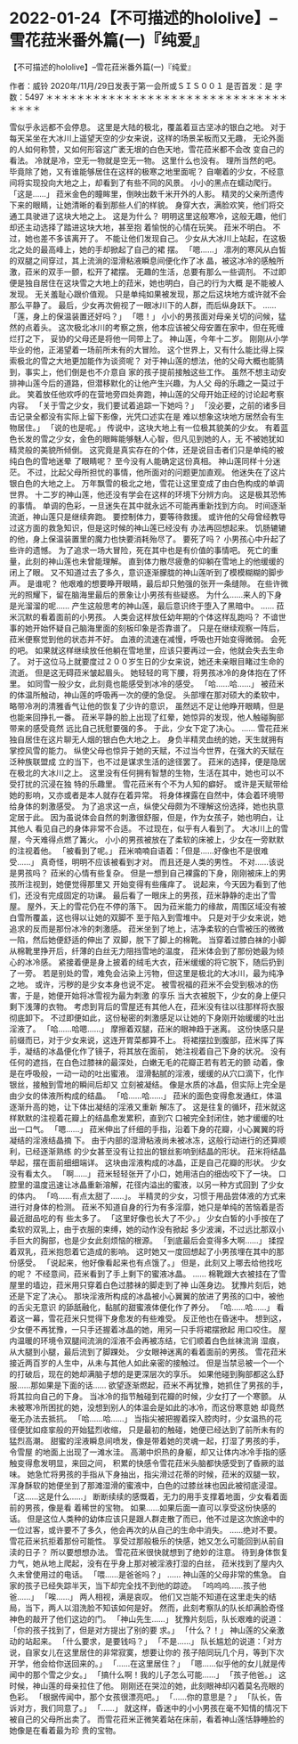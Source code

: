 # 2022-01-24【不可描述的hololive】–雪花菈米番外篇(一)『纯爱』



【不可描述的hololive】–雪花菈米番外篇(一)『纯爱』



作者：威铃 2020年/11月/29日发表于第一会所或ＳＩＳ００１ 是否首发：是 字数：5497
＊＊＊＊＊＊＊＊＊＊＊＊＊＊＊＊＊＊＊＊＊＊＊＊＊＊＊＊＊＊＊＊＊＊＊

雪似乎永远都不会停息。
这里是大陆的极北，覆盖着亘古坚冰的银白之地。
对于每天呆坐在大冰川上遥望天空的少女来说，这样的场景呆板而又无趣， 无论外面的人如何称赞，又如何形容这广袤无垠的白色天地，雪花菈米都不会改 变自己的看法。
冷就是冷，空无一物就是空无一物。
这里什么也没有。
理所当然的吧。
毕竟除了她，又有谁能够居住在这样的极寒之地里面呢？
自嘲着的少女，不经意间将实现投向大地之上，却看到了有些不同的风景。
小小的黑点在蠕动爬行。
「这是……」
菈米金色的瞳眸里，倒映出数千米开外的人影。
精灵的父亲所遗传下来的眼睛，让她清晰的看到那些人们的样貌。
身穿大衣，满脸欢笑，他们将交通工具驶进了这块大地之上。
这是为什么？
明明这里这般寒冷，这般无趣，他们却还主动选择了踏进这块大地，甚至抱 着愉悦的心情在玩笑。
菈米不明白。
不过，她也差不多该离开了。
不能让他们发现自己。
少女从大冰川上站起，在这极北之处的最高峰上，她的手却掀起了自己的裙 摆。
「嗯……」
凛冽的寒风从白皙的双腿之间穿过，其上流淌的湿滑粘液瞬息间便化作了冰 晶，被这冰冷的感触所激，菈米的双手一颤，松开了裙摆。
无趣的生活，总要有那么一些调剂。
不过即便是独自居住在这块雪之大地上的菈米，她也明白，自己的行为大概 是不能被人发现。
无关羞耻心跟价值观。
只是单纯如果被发现，那之后这块地方或许就不会那么平静了。
最后，少女再次俯视了一眼冰川下的人群，而后纵身跃下。
……
「莲，身上的保温装置还好吗？」
「嗯！」
小小的男孩面对母亲关切的问候，猛然的点着头。
这次极北冰川的考察之旅，他本应该被父母安置在家中，但在死缠烂打之下， 妥协的父母还是将他一同带上了。
神山莲，今年十二岁。
刚刚从小学毕业的他，正渴望着一场前所未有的大冒险。
这个世界上，又有什么能比得上探索极北的雪之大地更加能作为谈资呢？
对于神山莲的想法，他的父母大概也能猜到，事实上，他们倒是也不介意自 家的孩子提前接触这些工作。
虽然不想主动安排神山莲今后的道路，但潜移默化的让他产生兴趣，为人父 母的乐趣之一莫过于此。
笑着放任他欢呼的在营地旁四处奔跑，神山莲的父母开始正经的讨论起考察 内容。
「关于雪之少女，我们要试着追踪一下她吗？」
「没必要，之前的诸多目击记录全都没有实际上留下影像，光凭口述实在是 难以想象这块地方居然会有生物居住。」
「说的也是呢。」
传说中，这块大地上有一位极其貌美的少女。
有着蓝色长发的雪之少女，金色的眼眸能够魅人心智，但凡见到她的人，无 不被她犹如精灵般的美貌所倾倒。
这究竟是真实存在的个体，还是说目击者们只是单纯的被纯白色的雪地迷晕 了眼睛呢？
至今没有人能确定这份真相。
神山莲同样十分迷茫。
不过，比起父母所担忧的事情，他所面对的问题更加直观。
他迷失在了这片银白色的大地之上。
万年飘雪的极北之地，雪花让这里变成了由白色构成的单调世界。
十二岁的神山莲，他还没有学会在这样的环境下分辨方向。
这是极其恐怖的事情。
单调的色彩，一旦迷失在其中就永远不可能再重新找到方向。
时间逐渐流逝，神山莲只是继续奔跑。
要控制体力，要等待救援。
或许他的父母曾经教导过这方面的救急知识，但是这时候的神山莲已经没有 办法再回想起来。
饥肠辘辘的他，身上保温装置里的魔力也快要消耗殆尽了。
要死了吗？
小男孩心中升起了些许的遗憾。
为了追求一场大冒险，死在其中也是有价值的事情吧。
死亡的重量，此刻的神山莲也未曾能理解。
直到体力散尽疲惫的仰躺在雪地上的他缓缓的闭上了眼。
又不知道过去了多久，意识逐渐朦胧的神山莲听到了模模糊糊的脚步声。
是谁呢？
他艰难的想要睁开眼睛，最后却只勉强的张开一条缝隙。
在些许微光的照耀下，留在脑海里最后的景象让小男孩有些疑惑。
为什么……来人的下身是光溜溜的呢……
产生这般思考的神山莲，最后意识终于堕入了黑暗中。
……
菈米沉默的看着面前的小男孩。
人类会这样放任幼年期的个体这样乱跑吗？
不谙世事的她开始怀疑自己脑海里面的刻板印象是否靠谱了。
只是在继续观察一阵后，菈米便察觉到他的状态并不好。
血液的流速在减慢，呼吸也开始变得微弱。
会死的吧。
如果就这样继续放任他躺在雪地里，应该只要再过一会，他就会失去生命了。
对于这位马上就要度过２００岁生日的少女来说，她还未亲眼目睹过生命的 流逝。
但是这无碍菈米皱起眉头。
她轻轻的弯下腰，将男孩冰冷的身体抱在了怀里。
如同雪一般少女，此刻竟也能感受到冰冷的感受。
「哈……哈……」
被菈米的体温所触动，神山莲的呼吸再一次的便的急促。
头部埋在那对硕大的柔软中，略带冷冽的清雅香气让他的恢复了少许的意识， 虽然远不足让他睁开眼睛，但是也能来回挣扎一番。
菈米平静的脸上出现了红晕，她惊异的发现，他人触碰胸部带来的感受竟然 远比自己抚慰要强的多。
于此，少女下定了决心。
……
雪花菈米独自居住在这片聊无人烟的银白色大地之上。
身负半精灵血统的她，天生就拥有掌控风雪的能力。
纵使父母也惊异于她的天赋，不过当今世界，在强大的天赋在泛种族联盟成 立的当下，也不过是谋求生活的途径罢了。
菈米的选择，便是隐居在极北的大冰川之上。
这里没有任何拥有智慧的生物，生活在其中，她也可以不受打扰的沉浸在独 特的乐趣里。
雪花菈米有个不为人知的癖好。
或许是天赋带给她的影响，又亦或者是本人就存在着异常。
将身体裸露在自然中，体会着环境带给身体的刺激感受。
为了追求这一点，纵使父母颇为不理解这份选择，她也执意定居于此。
因为虽说体会自然的刺激很舒服，但是，作为女孩子，她也明白，让其他人 看见自己的身体非常不合适。
不过现在，似乎有人看到了。
大冰川上的雪屋，今天难得点燃了篝火。
小小的男孩被放在了柔软的床被上，少女在一旁默默的注视着他。
「被看到了呢。」
菈米喃喃自语着：「但是……好像也不是很难受……」
真奇怪，明明不应该被看到才对。
而且还是人类的男性。
不对……该说是男孩吗？
菈米的心情有些复杂。
但是一想到自己裸露的下身，刚刚被床上的男孩所注视到，她便觉得那里又 开始变得有些瘙痒了。
说起来，今天因为看到了他们，还没有完成固定的功课。
最后看了一眼床上的男孩，菈米静静的走出了雪屋。
屋外，天上的雪花仍在不停的落下。
因为菈米能力的缘故，周围区域没有被白雪所覆盖，这也得以让她的双脚不 至于陷入到雪堆中。
只是对于少女来说，她追求的反而是那份冰冷的刺激感。
菈米坐到了地上，洁净柔软的白雪被压的微微一陷，然后她便舒适的伸出了 双脚，脱下了脚上的棉靴。
当穿着过膝白袜的小脚从棉靴里挣开后，纤薄的白丝无力阻挡雪地的温度， 菈米体会到了那份她最为倾心的冰冷感。
紧接着便是身上披着的绒毛大衣，菈米缓缓的将它脱下，随后扔到了一旁。
若是别处的雪，难免会沾染上污物，但这里是极北的大冰川，最为纯净之地。
或许，污秽的是少女本身也说不定。
被雪祝福的菈米不会受到极冰的伤害，于是，她便开始将冰雪视为最为刺激 的享乐
当大衣被脱下，少女的身上便只剩下浅薄的衣物。
考虑到背后的雪屋还有其他人在，菈米没有往以往那样将衣服彻底卸下。
不过即便如此，这份秘密的刺激感足以让她的下身刚开始缓缓的吐出淫液了。
「哈……哈嗯……」
摩擦着双腿，菈米的眼神趋于迷离。
这份快感只是前缀而已，对于少女来说，这连开胃菜都算不上。
将裙摆拉到腹部，菈米挥了挥手，凝结的冰晶便化作了镜子，将其放在面前， 她注视着自己下身的状况。
没有任何的遮挡，在白色过膝袜的最深处，白嫩无毛的花瓣正若有若无的颤 动着，像是在呼吸般，一动一动的吐出蜜液。
湿滑黏腻的淫液，缓缓的从穴口滴下，化作银丝，接触到雪地的瞬间后却又 立刻被凝结。
像是水质的冰晶，但实际上完全是由少女的体液所构成的结晶。
「哈……哈……」
菈米的面色变得愈发通红，体温逐渐升高的她，让下体出凝结的淫液又重新 解冻了。
这是往复的循环，菈米就这样默默的注视着花瓣上的结晶愈发累积，直到穴 口被完全封闭住，她才缓缓的吐出一口气。
「嗯……」
菈米伸出了纤细的手指，沿着下身的花瓣，小心翼翼的将凝结的淫液结晶摘 下。
由于内部的湿滑粘液尚未被冰冻，这般行动进行的还算顺利，已经逐渐熟练 的少女甚至没有让拉出的银丝影响到结晶的形状。
菈米将结晶举起，摆在面前细细端详。
这块由淫液构成的冰晶，正是自己花瓣的形状。
少女没有看太久。
「啊……」
菈米轻轻张开了小口，她用洁白的细齿咬下了一块。
口腔里的温度迅速让冰晶重新溶解，花径内溢出的蜜液，以另一种方式回到 了少女的体内。
「呜……有点太甜了……」。
半精灵的少女，习惯于用品尝体液的方式来进行对身体的检测。
菈米不知道自身的行为有多淫靡，她只是单纯的苦恼着是否最近甜品吃的有 些太多了。
「这里好像也长大了不少。」
少女白皙的小手按在了柔软的双乳上，由于衣服的束缚，她的动作没有掀起 多少波澜，不过远比那双小手巨大的胸部，也是少女此刻烦恼的根源。
「到底最后会变得多大啊……」
揉捏着双乳，菈米抱怨着它造成的影响。
这时她又一度回想起了小男孩埋在其中的那份感受。
「说起来，他好像看起来也有点饿了。」
但是，此刻又上哪去给他找吃的呢？
不经意间，菈米看到了手上剩下的蜜液冰晶。
……
棉靴跟大衣被挂在了雪屋里的墙边，菈米用只穿着白色过膝袜的脚走到了神 山莲身边。
犹豫片刻后，她还是下定了决心。
那块淫液所构成的冰晶被小心翼翼的放进了男孩的口中，被他的舌尖无意识 的舔舐融化，黏腻的甜蜜液体便化作了养分。
「哈……哈……」
看着这一幕，雪花菈米只觉得下身愈发的有些难受。
反正他也在昏迷中。
想到这，少女便不再犹豫，一只手还握着冰晶的她，用另一只手将裙摆掀起 用口咬住。
屋内温暖的环境令双腿间流淌的淫液不会再被冻结，它们顺着白色丝袜流淌 湿痕，从大腿到小腿，最后流到了脚踝处。
少女眼神迷离的看着面前的男孩。
雪花菈米接近两百岁的人生中，从未与其他人如此亲密的接触过。
但是当禁忌被一个一个的打破后，现在的她却满脑子想的是更深层次的享乐。
如果他碰到胸部都这么舒服……那如果是下面的话……
欲望逐渐燃起，菈米不再犹豫，她抓住了男孩的手，将其拉向自己的下身。
当冰冷的指节触碰到花瓣的时候，少女打了一个寒颤。
从未被寒冷所困扰的她，没想到别人的体温会是如此的冰冷，而这份寒意她 却竟然毫无办法去抵抗。
「哈……哈……」
当指尖被把握着探入腔肉时，少女温热的花径便犹如痉挛般的开始猛烈收缩， 只是最初的触碰，她便已经达到了前所未有的猛烈高潮。
甜蜜的淫液瞬息间喷发，像是带着她的灵魂一起，打湿了男孩的手，令雪屋 的地面上出现了一滩水洼。
高潮中炽热的身躯，却又让体内冰冷手指的感触变得愈发明显，来回之间， 积累的快感令雪花菈米头脑都快感受到了昏厥的滋味。
她急忙将男孩的手指从下身抽出，指尖滑过花蒂的时候，菈米的双腿一软， 浑身酥软的她便坐到了那滩湿滑的蜜液中，白色的过膝丝袜也因此被彻底浸湿。
「这……这是什么……」
断断续续的感慨着，无力的用手支撑着地面，少女看着面前的男孩，像是看 着稀世的宝物。
如果……如果后面一直可以享受这份快感的话。
但是这位人类种的幼体应该只是跟人群走散了而已，他不过是这次旅途中的 一位过客，或许要不了多久，他会再次的从自己的生命中消失。
……绝对不要。
雪花菈米抗拒着那份可能性。
享受过那般极乐的快感，她又怎么可能回到从前自渎的日子？
所以要想想办法。
雪花菈米很快就想到了绝妙的注意。
待到身体恢复力气，她从地上爬起，没有在乎身上那对被淫液打湿的白丝， 菈米找到了屋内久久未曾使用过的电话。
「喂……是爸爸吗？」
……
神山莲的父母非常的焦急。
自家的孩子已经失踪半天，当下却完全找不到他的踪迹。
「呜呜呜……孩子他爸……」
「唉……」
两人相视，满是哀叹。
他们又岂能不知道在这里走失的结局，当下，两人以泪洗脸不知该如何是好。
然而，此刻考察队的队长却满脸奇怪神色的敲开了他们这边的门。
「神山先生……」
犹豫片刻后，队长艰难的说道：「你的孩子找到了，但是对方提出了别的要 求。」
「什么？！」
神山莲的父亲激动的站起来。
「什么要求，是要钱吗？」
「不是……」
队长尴尬的说道：「对方说，自家女儿在这里居住的非常寂寞，想要让你的 孩子陪同玩几个月，等到下次开学，他会给你送回来的。」
「……在这里居住？」
「嗯……似乎他的女儿就是传闻中的那个雪之少女。」
「搞什么啊！我的儿子怎么可能……」
「孩子他爸。」
这时候，神山莲的母亲拉住了他。
刚刚还在哭泣的她，此刻眼神却闪着莫名亮眼的色彩。
「根据传闻中，那个女孩很漂亮吧。」
「……你的意思是？」
「队长，告诉对方，我们同意了。」
「……」
就这样，昏迷中的小小男孩在毫不知情的情况下被自己的父母所出卖了。
而雪花菈米正微笑着站在床前，看着神山莲恬静睡脸的她像是在看着最为珍 贵的宝物。



